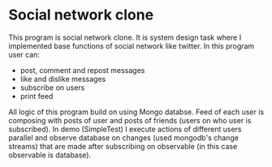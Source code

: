 # Social network clone
This program is social network clone. It is system design task where I implemented base functions of social network like twitter. In this program user can:
- post, comment and repost messages
- like and dislike messages
- subscribe on users
- print feed

All logic of this program build on using Mongo databse. Feed of each user is composing with posts of user and posts of friends (users on who user is subscribed). In demo (SimpleTest) I execute actions of different users parallel and observe database on changes (used mongodb's change streams) that are made after subscribing on observable (in this case observable is database).
